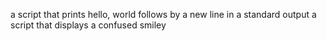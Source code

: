 a script that prints hello, world follows by a new line in a standard output
a script that displays a confused smiley 
